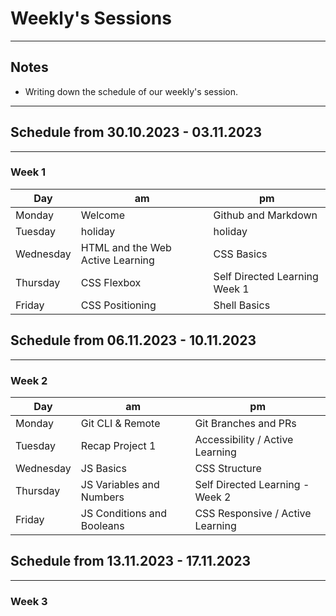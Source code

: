 # Weekly's Sessions

---

## Notes

- Writing down the schedule of our weekly's session.

---

## Schedule from 30.10.2023 - 03.11.2023
---
### Week 1

| Day       | am                               | pm                            |
| --------- | -------------------------------- | ----------------------------- |
| Monday    | Welcome                          | Github and Markdown           |
| Tuesday   | holiday                          | holiday                       |
| Wednesday | HTML and the Web Active Learning | CSS Basics                    |
| Thursday  | CSS Flexbox                      | Self Directed Learning Week 1 |
| Friday    | CSS Positioning                  | Shell Basics                  |


## Schedule from 06.11.2023 - 10.11.2023
---
### Week 2

| Day       | am                         | pm                               |
| --------- | -------------------------- | -------------------------------- |
| Monday    | Git CLI & Remote           | Git Branches and PRs             |
| Tuesday   | Recap Project 1            | Accessibility / Active Learning  |
| Wednesday | JS Basics                  | CSS Structure                    |
| Thursday  | JS Variables and Numbers   | Self Directed Learning - Week 2  |
| Friday    | JS Conditions and Booleans | CSS Responsive / Active Learning |

## Schedule from 13.11.2023 - 17.11.2023
---
### Week 3
